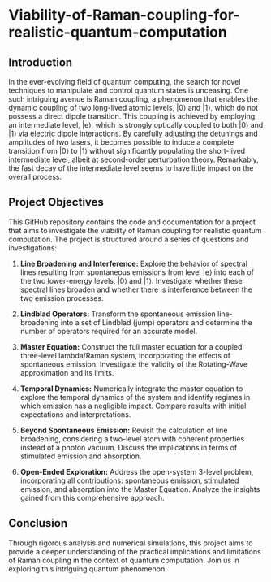 # Viability-of-Raman-coupling-for-realistic-quantum-computation

## Introduction

In the ever-evolving field of quantum computing, the search for novel techniques to manipulate and control quantum states is unceasing. One such intriguing avenue is Raman coupling, a phenomenon that enables the dynamic coupling of two long-lived atomic levels, |0⟩ and |1⟩, which do not possess a direct dipole transition. This coupling is achieved by employing an intermediate level, |e⟩, which is strongly optically coupled to both |0⟩ and |1⟩ via electric dipole interactions. By carefully adjusting the detunings and amplitudes of two lasers, it becomes possible to induce a complete transition from |0⟩ to |1⟩ without significantly populating the short-lived intermediate level, albeit at second-order perturbation theory. Remarkably, the fast decay of the intermediate level seems to have little impact on the overall process.

## Project Objectives

This GitHub repository contains the code and documentation for a project that aims to investigate the viability of Raman coupling for realistic quantum computation. The project is structured around a series of questions and investigations:

1. **Line Broadening and Interference:** Explore the behavior of spectral lines resulting from spontaneous emissions from level |e⟩ into each of the two lower-energy levels, |0⟩ and |1⟩. Investigate whether these spectral lines broaden and whether there is interference between the two emission processes.

2. **Lindblad Operators:** Transform the spontaneous emission line-broadening into a set of Lindblad (jump) operators and determine the number of operators required for an accurate model.

3. **Master Equation:** Construct the full master equation for a coupled three-level lambda/Raman system, incorporating the effects of spontaneous emission. Investigate the validity of the Rotating-Wave approximation and its limits.

4. **Temporal Dynamics:** Numerically integrate the master equation to explore the temporal dynamics of the system and identify regimes in which emission has a negligible impact. Compare results with initial expectations and interpretations.

5. **Beyond Spontaneous Emission:** Revisit the calculation of line broadening, considering a two-level atom with coherent properties instead of a photon vacuum. Discuss the implications in terms of stimulated emission and absorption.

6. **Open-Ended Exploration:** Address the open-system 3-level problem, incorporating all contributions: spontaneous emission, stimulated emission, and absorption into the Master Equation. Analyze the insights gained from this comprehensive approach.

## Conclusion

Through rigorous analysis and numerical simulations, this project aims to provide a deeper understanding of the practical implications and limitations of Raman coupling in the context of quantum computation. Join us in exploring this intriguing quantum phenomenon.

